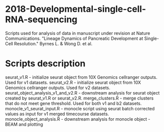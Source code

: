 # 2018-Developmental-single-cell-RNA-sequencing

Scripts used for analysis of data in manuscript under revision at Nature Communications. "Lineage Dynamics of Pancreatic Development at Single-Cell Resolution." Byrnes L. & Wong D. et al.

# Scripts description

seurat_v1.R - initialize seurat object from 10X Genomics cellranger outputs. Used for v1 datasets.
seurat_v2.R - initialize seurat object from 10X Genomics cellranger outputs. Used for v2 datasets.
seurat_object_analysis_v1_and_v2.R - downstream analysis for seurat object created by seurat_v1.R or seurat_v2.R. 
merge_clusters.R - merge clusters that do not meet gene threshold. Used for both v1 and b2 datasets.
monocle_v1_seurat_input.R - monocle script using seurat batch corrected values as input for v1 merged timecourse datasets.
monocle_object_analysis.R - downstream analysis for monocle object - BEAM and plotting
